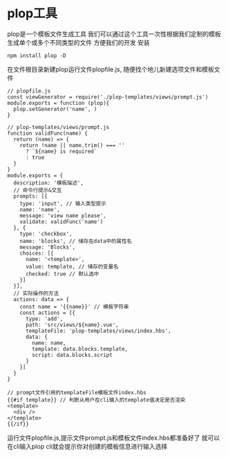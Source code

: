 # plop工具
plop是一个模板文件生成工具
我们可以通过这个工具一次性根据我们定制的模板生成单个或多个不同类型的文件
方便我们的开发
安装
```
npm install plop -D
```
在文件根目录新建plop运行文件plopfile.js, 随便找个地儿新建选项文件和模板文件
```
// plopfile.js
const viewGenerator = require('./plop-templates/views/prompt.js')
module.exports = function (plop){
  plop.setGenerator('name', )
}

// plop-templates/views/prompt.js
function validFunc(name) {
  return (name) => {
    return !name || name.trim() === ''
      ? `${name} is required`
      : true
  }
}
module.exports = {
  description: '模板描述',
  // 命令行提示&交互
  prompts: [{
    type: 'input', // 输入类型提示
    name: 'name',
    message: 'view name please',
    validate: validFunc('name')
  }, {
    type: 'checkbox',
    name: 'blocks', // 储存在data中的属性名
    message: 'Blocks',
    choices: [{
      name: '<template>',
      value: template, // 储存的变量名
      checked: true // 默认选中
    }]
  }],
  // 实际操作的方法
  actions: data => {
    const name = '{{name}}' // 模板字符串
    const actions = [{
      type: 'add',
      path: 'src/views/${name}.vue',
      templateFile: 'plop-templates/views/index.hbs',
      data: {
        name: name,
        template: data.blocks.template,
        script: data.blocks.script
      }
    }]
  }
}

// prompt文件引用的templateFile模板文件index.hbs
{{#if template}} // 判断从用户在cli输入的template值决定是否渲染
<template>
  <div />
</template>
{{/if}}
```

运行文件plopfile.js,提示文件prompt.js和模板文件index.hbs都准备好了
就可以在cli输入plop
cli就会提示你对创建的模板信息进行输入选择